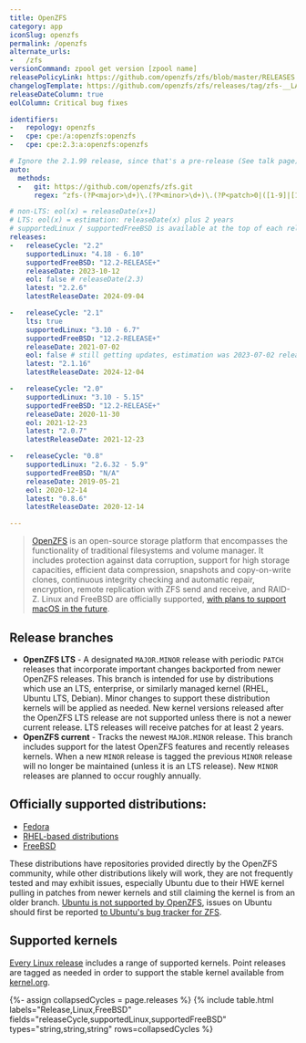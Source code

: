 ```yaml
---
title: OpenZFS
category: app
iconSlug: openzfs
permalink: /openzfs
alternate_urls:
-   /zfs
versionCommand: zpool get version [zpool name]
releasePolicyLink: https://github.com/openzfs/zfs/blob/master/RELEASES.md
changelogTemplate: https://github.com/openzfs/zfs/releases/tag/zfs-__LATEST__
releaseDateColumn: true
eolColumn: Critical bug fixes

identifiers:
-   repology: openzfs
-   cpe: cpe:/a:openzfs:openzfs
-   cpe: cpe:2.3:a:openzfs:openzfs

# Ignore the 2.1.99 release, since that's a pre-release (See talk page)
auto:
  methods:
  -   git: https://github.com/openzfs/zfs.git
      regex: ^zfs-(?P<major>\d+)\.(?P<minor>\d+)\.(?P<patch>0|([1-9]|[1-8]\d|9[0-8]))$

# non-LTS: eol(x) = releaseDate(x+1)
# LTS: eol(x) = estimation: releaseDate(x) plus 2 years
# supportedLinux / supportedFreeBSD is available at the top of each release note and evolve even in minor versions.
releases:
-   releaseCycle: "2.2"
    supportedLinux: "4.18 - 6.10"
    supportedFreeBSD: "12.2-RELEASE+"
    releaseDate: 2023-10-12
    eol: false # releaseDate(2.3)
    latest: "2.2.6"
    latestReleaseDate: 2024-09-04

-   releaseCycle: "2.1"
    lts: true
    supportedLinux: "3.10 - 6.7"
    supportedFreeBSD: "12.2-RELEASE+"
    releaseDate: 2021-07-02
    eol: false # still getting updates, estimation was 2023-07-02 releaseDate(x) plus 2 years
    latest: "2.1.16"
    latestReleaseDate: 2024-12-04

-   releaseCycle: "2.0"
    supportedLinux: "3.10 - 5.15"
    supportedFreeBSD: "12.2-RELEASE+"
    releaseDate: 2020-11-30
    eol: 2021-12-23
    latest: "2.0.7"
    latestReleaseDate: 2021-12-23

-   releaseCycle: "0.8"
    supportedLinux: "2.6.32 - 5.9"
    supportedFreeBSD: "N/A"
    releaseDate: 2019-05-21
    eol: 2020-12-14
    latest: "0.8.6"
    latestReleaseDate: 2020-12-14

---
```


> [OpenZFS](https://openzfs.github.io/openzfs-docs/) is an open-source storage platform that
> encompasses the functionality of traditional filesystems and volume manager. It includes
> protection against data corruption, support for high storage capacities, efficient data
> compression, snapshots and copy-on-write clones, continuous integrity checking and automatic
> repair, encryption, remote replication with ZFS send and receive, and RAID-Z. Linux and FreeBSD
> are officially supported, [with plans to support macOS in the future](https://github.com/openzfs/zfs/pull/12110).

## Release branches

- **OpenZFS LTS** - A designated `MAJOR.MINOR` release with periodic `PATCH` releases that
  incorporate important changes backported from newer OpenZFS releases. This branch is intended for
  use by distributions which use an LTS, enterprise, or similarly managed kernel (RHEL, Ubuntu LTS,
  Debian). Minor changes to support these distribution kernels will be applied as needed. New
  kernel versions released after the OpenZFS LTS release are not supported unless there is not a
  newer current release. LTS releases will receive patches for at least 2 years.
- **OpenZFS current** - Tracks the newest `MAJOR.MINOR` release. This branch includes support for
  the latest OpenZFS features and recently releases kernels. When a new `MINOR` release is tagged
  the previous `MINOR` release will no longer be maintained (unless it is an LTS release). New
  `MINOR` releases are planned to occur roughly annually.

## Officially supported distributions:

- [Fedora](https://openzfs.github.io/openzfs-docs/Getting%20Started/Fedora/index.html)
- [RHEL-based distributions](https://openzfs.github.io/openzfs-docs/Getting%20Started/RHEL-based%20distro/index.html)
- [FreeBSD](https://openzfs.github.io/openzfs-docs/Getting%20Started/FreeBSD.html)

These distributions have repositories provided directly by the OpenZFS community, while other
distributions likely will work, they are not frequently tested and may exhibit issues, especially
Ubuntu due to their HWE kernel pulling in patches from newer kernels and still claiming the kernel
is from an older branch. [Ubuntu is not supported by OpenZFS](https://github.com/openzfs/zfs/issues/10333),
issues on Ubuntu should first be reported [to Ubuntu's bug tracker for ZFS](https://bugs.launchpad.net/ubuntu/+source/zfs-linux).

## Supported kernels

[Every Linux release](https://zfsonlinux.org/ "ZFS On Linux") includes a range of supported
kernels. Point releases are tagged as needed in order to support the stable kernel available from
[kernel.org](https://kernel.org).

{%- assign collapsedCycles = page.releases %}
{% include table.html
  labels="Release,Linux,FreeBSD"
  fields="releaseCycle,supportedLinux,supportedFreeBSD"
  types="string,string,string"
  rows=collapsedCycles %}

